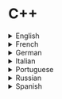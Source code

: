 # C++

<details>
  <summary>English</summary>
  
  ### Materials
- [Programiz](https://www.programiz.com/cpp-programming)
- [Cplusplus](http://www.cplusplus.com/doc/tutorial/)
- [C++ Docs](https://docs.microsoft.com/en-us/cpp/cpp/)
- [WikiBooks](https://en.wikibooks.org/wiki/C%2B%2B_Programming)
- [Geeks for Geeks](https://www.geeksforgeeks.org/c-plus-plus/)
- [C++ W3Schools](https://www.w3schools.com/cpp/default.asp)
- [Learn Cpp](https://www.learn-cpp.org/)
- [Tutorialspoint](https://www.tutorialspoint.com/cplusplus/)
- [NTU.edu](http://www.ntu.edu.sg/home/ehchua/programming/cpp/cp0_introduction.html)
- [Wikipedia](https://en.wikipedia.org/wiki/C%2B%2B)
- [Beginners Book](https://beginnersbook.com/2017/08/c-plus-plus-tutorial-for-beginners/)
- [C++ for Progammers](https://www.udacity.com/course/c-for-programmers--ud210)
- [Lund University](http://cs.lth.se/edaf50/vt18/lectures/)
- [C++ in Unreal Engine](https://docs.unrealengine.com/en-us/Programming/Introduction)
- [Javatpoint](https://www.javatpoint.com/cpp-tutorial)
- [Reddit](https://www.reddit.com/r/cpp/)
- [C++ for Scientists](https://math.nist.gov/~RPozo/c++class/)
- [All C++20 core language features with examples](https://oleksandrkvl.github.io/2021/04/02/cpp-20-overview.html)
- [Awesome C++](https://github.com/fffaraz/awesome-cpp)
- [Awesome Modern C++](https://github.com/rigtorp/awesome-modern-cpp)
- [C++ Resources](https://fffaraz.github.io/awesome-cpp/)
- [Developer Insider](https://developerinsider.co/c-and-cpp-insider/)
- [Stanford CS106L](http://web.stanford.edu/class/cs106l/handouts/full_course_reader.pdf)
- [C++ Reference](https://en.cppreference.com/w/)
- [C++ Style](http://cs.stmarys.ca/~porter/csc/ref/cpp_style.html)
- [Sololearn](https://www.sololearn.com/Course/CPlusPlus/)
- [Modern C++](https://ds9a.nl/articles/posts/c++-1/)
- [Visual Studio Code](https://code.visualstudio.com/docs/languages/cpp)
- [Programming in C++, R and R](https://www.doc.ic.ac.uk/lab/cplus/c++.rules/)
- [C++ Practical](https://study.com/academy/lesson/practical-application-for-c-plus-plus-programming-functions.html)
- [CS FSU](https://www.cs.fsu.edu/~vastola/cop3014/index.html)
- [Basics of C++](https://www.studytonight.com/cpp/basics-of-cpp.php)
- [C++ Shell](http://cpp.sh/)
- [C++ Complete Guide](http://www.lmpt.univ-tours.fr/~volkov/C++.pdf)
- [Eclipse C++](http://www.math.ucla.edu/~anderson/UsingEclipseCPP/)
- [C++ Style Guide](http://geosoft.no/development/cppstyle.html)
- [Learn C++](https://www.learncpp.com/)
- [Learn X in Y minutes](https://learnxinyminutes.com/docs/c++/)
- [Learning C++](https://blog.tartanllama.xyz/learning-cpp/)
- [C++ Basics](http://www.msrblog.com/cpp/index.html)
- [Win32 and C++](https://docs.microsoft.com/en-us/windows/desktop/learnwin32/learn-to-program-for-windows)
- [Try to Program](http://www.trytoprogram.com/cplusplus-programming/)
- [Fresh 2 Fresh](https://fresh2refresh.com/cpp-tutorial/)
- [C++ Pointers](http://alumni.cs.ucr.edu/~pdiloren/C++_Pointers/)
- [C++ Tutorial](http://pages.cs.wisc.edu/~hasti/cs368/CppTutorial/index.html)
- [C++ Course](https://www.codesdope.com/cpp-introduction/)
- [Resources](https://www.barcodesinc.com/articles/learn-cpp.htm)
- [Guru 99](https://www.guru99.com/cpp-tutorial.html)
- [C++ Language Tutorial](http://www.cplusplus.com/files/tutorial.pdf)
- [Fundamentals of C++](http://python.cs.southern.edu/cppbook/progcpp.pdf)
- [Lecture Slides C++](https://www.ece.uvic.ca/~frodo/cppbook/downloads/lecture_slides_for_programming_in_c++-2018-02-15.pdf)
- [OOP C++](https://fac.ksu.edu.sa/sites/default/files/ObjectOrientedProgramminginC4thEdition.pdf)
- [Slides C++](https://www.uio.no/studier/emner/matnat/fys/FYS3150/h07/undervisningsmateriale/Slides%20from%20Lectures/iv3830slides_1.pdf)
- [C++ Without Fear](https://www.managementboek.nl/code/inkijkexemplaar/9780134314303/c-without-fear-engels-brian-overland.pdf)
- [Practical C++](https://www.mimuw.edu.pl/~mrp/cpp/SecretCPP/O%27Reilly%20-%20Practical%20C++%20Programming.pdf)
- [Modern C++ OOP](http://www.ms.sapientia.ro/~manyi/teaching/c++/CPP_v1.1.pdf)
- [C++ Programming Basics](https://portal.tacc.utexas.edu/documents/13601/159760/cpp_programming.pdf)
- [C++ for School](http://www.cppforschool.com/tutorial-pdf.html)
- [Programming C++](https://www.fz-juelich.de/SharedDocs/Downloads/IAS/JSC/EN/slides/cplusplus/cplusplus.pdf)
- [Programming Abstractions C++](https://www.cas.mcmaster.ca/~qiao/courses/cs2so3/textbook/ProgAbs.pdf)
- [Standard for Programming Language C++](http://www.open-std.org/jtc1/sc22/wg21/docs/papers/2017/n4713.pdf)
- [Learn C++ in One Video](https://www.youtube.com/watch?v=Rub-JsjMhWY)
- [Mike Dane Course](https://www.youtube.com/watch?v=vLnPwxZdW4Y)
- [The Cherno Project](https://www.youtube.com/watch?v=18c3MTX0PK0&amp;list=PLlrATfBNZ98dudnM48yfGUldqGD0S4FFb)
- [Naresh Technologies](https://www.youtube.com/watch?v=l0qvxPPISuY&amp;list=PLVlQHNRLflP8_DGKcMoRw-TYJJALgGu4J)
- [Bjarne Stroustrup](https://www.youtube.com/watch?v=fX2W3nNjJIo&amp;t=5s)
- [Derek Banas C++ Tutorial](https://www.youtube.com/watch?v=DamuE8TM3xo&amp;list=PLGLfVvz_LVvQ9S8YSV0iDsuEU8v11yP9M)
- [Modern C++ Course](https://www.youtube.com/watch?v=F_vIB3yjxaM&amp;list=PLgnQpQtFTOGR50iIOtO36nK6aNPtVq98C)
- [C++ Programming All-in-One Tutorial Series](https://www.youtube.com/watch?v=_bYFu9mBnr4)
</details>

<details>
  <summary>French</summary>
  
  ### Materials
- [OpenClassRoom](https://openclassrooms.com/fr/courses/1894236-programmez-avec-le-langage-c)
- [Cours C++](http://www.lsv.fr/~fl/Cours/slides.pdf)
- [Programmation C++](http://eric.univ-lyon2.fr/~ricco/cours/cours_cpp.html)
- [C++ OOP](https://www.commentcamarche.com/contents/1427-c-l-oriente-objet)
- [Programmation C++](https://www.irif.fr/~yunes/cours/cpp/index.html)
- [Programmation C++ Mathématiques](https://www.univ-orleans.fr/mapmo/membres/haberkorn/docs/polyC++.pdf)
- [C++ Moderne](https://zestedesavoir.com/tutoriels/822/la-programmation-en-c-moderne/)
</details>

<details>
  <summary>German</summary>
  
  ### Materials
- [C++ Tutorial](https://www.programmierenlernen24.de/c-tutorial/)
- [Programmieren in C++: Einführung](http://www.highscore.de/cpp/einfuehrung/)
- [Einführung in die Programmierung](https://www.numa.uni-linz.ac.at/Teaching/Lectures/Kurs-C/Script/html/main.pdf)
</details>

<details>
  <summary>Italian</summary>
  
  ### Materials
- [Corso C++](http://samottafile.altervista.org/file/Corso_C++.pdf)
- [Il linguaggio C++](https://hpc-forge.cineca.it/files/CoursesDev/public/2012%20Autumn/Introduzione%20alla%20programmazioni%20a%20oggetti%20in%20C++/corsocpp.pdf)
- [Guida C++](https://www.html.it/guide/guida-c2/)
- [Corso C++](http://www.math.unipd.it/~sperduti/CORSO-C%2B%2B/Corso%20C++.htm)
- [Introduzione alla Programmazione](http://www.dis.uniroma1.it/~bloisi/didattica/pmn1112/lezioni/1.1-introduzione.pdf)
</details>

<details>
  <summary>Portuguese</summary>
  
  ### Materials
- [Excript Curso](https://excript.com/curso-cpp.html)
- [Aulas C++](http://www.inf.ufpr.br/ci208/NotasAula.pdf)
- [Programação C++](https://www.inf.pucrs.br/manssour/LinguagemC++/index.html)
- [C++ 2004](http://www.inf.ufrgs.br/~johann/cpp2004/)
- [Linguagem C++](https://www.ime.usp.br/~slago/slago-C++.pdf)
- [C++ Orientado a Objetos](http://www.ic.unicamp.br/~cmrubira/aacesta/cpp/cpp15.html)
- [Material de Apoio C++](http://www.feis.unesp.br/Home/departamentos/engenhariaeletrica/lapsee/curso_2011_dinter_mod2_1.pdf)
</details>

<details>
  <summary>Russian</summary>
  
  ### Materials
- [C++ Manual](https://code-live.ru/tag/cpp-manual/)
- [C++ Resources](https://tproger.ru/tag/cpp/)
- [Ravesli](https://ravesli.com/uroki-cpp/)
- [Basics of Cpp](https://codelessons.ru/cplusplus/lessons/basics-of-cpp.html)
- [PureCodeCpp](https://purecodecpp.com/)
- [Progopedia](http://progopedia.ru/language/c-plus-plus/)
- [Kvodo](http://kvodo.ru/lessons/cplusplus)
- [Cyberforum](http://www.cyberforum.ru/cpp/)
- [Wikiversity](https://en.wikiversity.org/wiki/C%2B%2B)
- [Cpp-snachala](http://ci-plus-plus-snachala.ru/)
</details>

<details>
  <summary>Spanish</summary>
  
  ### Materials
- [Curso de Programacion en C++](https://www.uv.es/sto/cursos/c++/curso95.pdf)
- [Curso C++](https://www.programarya.com/Cursos/C++)
- [Curso de C++](http://c.conclase.net/curso/index.php)
- [Manual de Programación en C++](https://paginas.matem.unam.mx/pderbf/images/mprogintc++.pdf)
- [Arduino C++](https://aprendiendoarduino.wordpress.com/category/c/)
- [C++ Programación](http://cpp.aprende-web.net/basico/index.php)
- [Curso C++](https://codigofacilito.com/cursos/c-plus-plus)
- [Fundamentos C++](http://www.lcc.uma.es/~vicente/docencia/cppdoc/programacion_cxx.pdf)
- [Fundamentos de la Programación](https://www.fdi.ucm.es/profesor/luis/fp/FP.pdf)
</details>